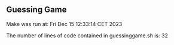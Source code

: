 ## Guessing Game

Make was run at:
Fri Dec 15 12:33:14 CET 2023

The number of lines of code contained in guessinggame.sh is:
32

